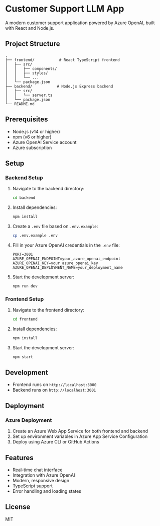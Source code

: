 # Customer Support LLM App

A modern customer support application powered by Azure OpenAI, built with React and Node.js.

## Project Structure

```
.
├── frontend/           # React TypeScript frontend
│   ├── src/
│   │   ├── components/
│   │   ├── styles/
│   │   └── ...
│   └── package.json
├── backend/           # Node.js Express backend
│   ├── src/
│   │   └── server.ts
│   └── package.json
└── README.md
```

## Prerequisites

- Node.js (v14 or higher)
- npm (v6 or higher)
- Azure OpenAI Service account
- Azure subscription

## Setup

### Backend Setup

1. Navigate to the backend directory:
   ```bash
   cd backend
   ```

2. Install dependencies:
   ```bash
   npm install
   ```

3. Create a `.env` file based on `.env.example`:
   ```bash
   cp .env.example .env
   ```

4. Fill in your Azure OpenAI credentials in the `.env` file:
   ```
   PORT=3001
   AZURE_OPENAI_ENDPOINT=your_azure_openai_endpoint
   AZURE_OPENAI_KEY=your_azure_openai_key
   AZURE_OPENAI_DEPLOYMENT_NAME=your_deployment_name
   ```

5. Start the development server:
   ```bash
   npm run dev
   ```

### Frontend Setup

1. Navigate to the frontend directory:
   ```bash
   cd frontend
   ```

2. Install dependencies:
   ```bash
   npm install
   ```

3. Start the development server:
   ```bash
   npm start
   ```

## Development

- Frontend runs on `http://localhost:3000`
- Backend runs on `http://localhost:3001`

## Deployment

### Azure Deployment

1. Create an Azure Web App Service for both frontend and backend
2. Set up environment variables in Azure App Service Configuration
3. Deploy using Azure CLI or GitHub Actions

## Features

- Real-time chat interface
- Integration with Azure OpenAI
- Modern, responsive design
- TypeScript support
- Error handling and loading states

## License

MIT 